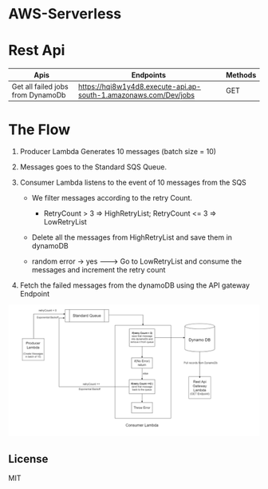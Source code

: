 # AWS-Serverless

# Rest Api


| Apis | Endpoints | Methods
| ------ | ------ | ------ |
| Get all failed jobs from DynamoDb | https://hqi8w1y4d8.execute-api.ap-south-1.amazonaws.com/Dev/jobs |GET|


# The Flow

1. Producer Lambda Generates 10 messages (batch size = 10) 

2. Messages goes to the Standard SQS Queue.

3.  Consumer Lambda listens to the event of 10 messages from the SQS
    - We filter messages according to the retry Count.
        - RetryCount > 3 => HighRetryList; RetryCount <= 3 => LowRetryList
    
    -  Delete all the messages from HighRetryList and save them in dynamoDB
    
    - random error -> yes ---> Go to LowRetryList and consume the messages and increment the retry count 

3. Fetch the failed messages from the dynamoDB using the API gateway Endpoint





![alt text](https://github.com/himanshusr/AWS-Serverless/blob/master/Event_Driven_Arch.png?raw=true)

## License

MIT
